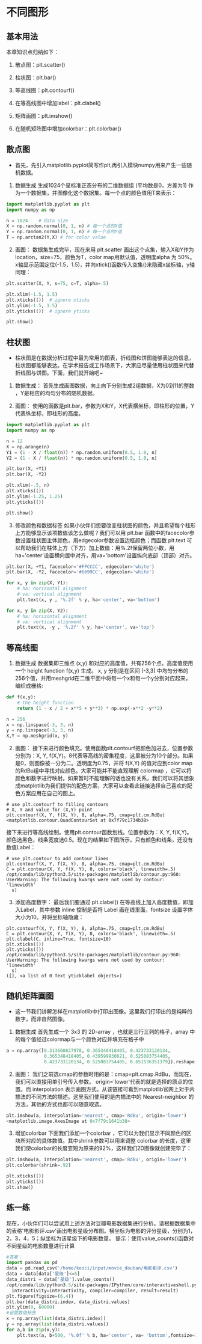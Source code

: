 # 不同图形

## 基本用法
本章知识点归纳如下：

1. 散点图：plt.scatter()

2. 柱状图：plt.bar()

3. 等高线图：plt.contourf()

4. 在等高线图中增加label：plt.clabel()

5. 矩阵画图：plt.imshow()

6. 在随机矩阵图中增加colorbar：plt.colorbar()

## 散点图

* 首先，先引入matplotlib.pyplot简写作plt,再引入模块numpy用来产生一些随机数据。

1. 数据生成
生成1024个呈标准正态分布的二维数据组 (平均数是0，方差为1) 作为一个数据集，并图像化这个数据集。每一个点的颜色值用T来表示：
```py
import matplotlib.pyplot as plt
import numpy as np

n = 1024    # data size
X = np.random.normal(0, 1, n) # 每一个点的X值
Y = np.random.normal(0, 1, n) # 每一个点的Y值
T = np.arctan2(Y,X) # for color value
```
2. 画图：
数据集生成完毕，现在来用 plt.scatter 画出这个点集，输入X和Y作为location，size=75，颜色为T，color map用默认值，透明度alpha 为 50%。 x轴显示范围定位(-1.5，1.5)，并向xtick()函数传入空集()来隐藏x坐标轴，y轴同理：
```py
plt.scatter(X, Y, s=75, c=T, alpha=.5)

plt.xlim(-1.5, 1.5)
plt.xticks(())  # ignore xticks
plt.ylim(-1.5, 1.5)
plt.yticks(())  # ignore yticks

plt.show()
```

## 柱状图
* 柱状图是在数据分析过程中最为常用的图表，折线图和饼图能够表达的信息，柱状图都能够表达。在学术报告或工作场景下，大家应尽量使用柱状图来代替折线图与饼图。下面，我们就开始吧~

1. 数据生成：
首先生成画图数据，向上向下分别生成2组数据，X为0到11的整数 ，Y是相应的均匀分布的随机数据。

2. 画图：
使用的函数是plt.bar，参数为X和Y，X代表横坐标，即柱形的位置，Y代表纵坐标，即柱形的高度。
```py
import matplotlib.pyplot as plt
import numpy as np

n = 12
X = np.arange(n)
Y1 = (1 - X / float(n)) * np.random.uniform(0.5, 1.0, n)
Y2 = (1 - X / float(n)) * np.random.uniform(0.5, 1.0, n)

plt.bar(X, +Y1)
plt.bar(X, -Y2)

plt.xlim(-.5, n)
plt.xticks(())
plt.ylim(-1.25, 1.25)
plt.yticks(())

plt.show()
```
3. 修改颜色和数据标签
如果小伙伴们想要改变柱状图的颜色，并且希望每个柱形上方能够显示该项数值该怎么做呢？我们可以用 plt.bar 函数中的facecolor参数设置柱状图主体颜色，用edgecolor参数设置边框颜色；而函数 plt.text 可以帮助我们在柱体上方（下方）加上数值：用%.2f保留两位小数，用ha='center'设置横向居中对齐，用va='bottom'设置纵向底部（顶部）对齐。
```py
plt.bar(X, +Y1, facecolor='#FFCCCC', edgecolor='white')
plt.bar(X, -Y2, facecolor='#6699CC', edgecolor='white')

for x, y in zip(X, Y1):
    # ha: horizontal alignment
    # va: vertical alignment
    plt.text(x, y , '%.2f' % y, ha='center', va='bottom')

for x, y in zip(X, Y2):
    # ha: horizontal alignment
    # va: vertical alignment
    plt.text(x, -y , '%.2f' % y, ha='center', va='top')
```
## 等高线图
1. 数据生成
数据集即三维点 (x,y) 和对应的高度值，共有256个点。高度值使用一个 height function f(x,y) 生成。 x, y 分别是在区间 [-3,3] 中均匀分布的256个值，并用meshgrid在二维平面中将每一个x和每一个y分别对应起来，编织成栅格:
```py
def f(x,y):
    # the height function
    return (1 - x / 2 + x**5 + y**3) * np.exp(-x**2 -y**2)

n = 256
x = np.linspace(-3, 3, n)
y = np.linspace(-3, 3, n)
X,Y = np.meshgrid(x, y)
```
2. 画图：
接下来进行颜色填充。使用函数plt.contourf把颜色加进去，位置参数分别为：X, Y, f(X,Y)。8代表等高线的密集程度，这里被分为10个部分。如果是0，则图像被一分为二。透明度为0.75，并将 f(X,Y) 的值对应到color map的RdBu组中寻找对应颜色。大家可能并不能直观理解 colormap ，它可以将颜色和数字进行映射。如果暂时不能理解的话也没有关系，我们可以将其想象成matplotlib为我们提供的配色方案，大家可以查看此链接选择自己喜欢的配色方案应用在自己的图上。
```
# use plt.contourf to filling contours
# X, Y and value for (X,Y) point
plt.contourf(X, Y, f(X, Y), 8, alpha=.75, cmap=plt.cm.RdBu)
<matplotlib.contour.QuadContourSet at 0x7f79c1734b38>
```
接下来进行等高线绘制。使用plt.contour函数划线。位置参数为：X, Y, f(X,Y)。颜色选黑色，线条宽度选0.5。现在的结果如下图所示，只有颜色和线条，还没有数值Label：
```
# use plt.contour to add contour lines
plt.contourf(X, Y, f(X, Y), 8, alpha=.75, cmap=plt.cm.RdBu)
C = plt.contour(X, Y, f(X, Y), 8, colors='black', linewidth=.5)
/opt/conda/lib/python3.5/site-packages/matplotlib/contour.py:960: UserWarning: The following kwargs were not used by contour: 'linewidth'
  s)
```
3. 添加高度数字：
最后我们要通过 plt.clabel() 在等高线上加入高度数值，即加入Label，其中参数 inline 控制是否将 Label 画在线里面，fontsize 设置字体大小为10。并将坐标轴隐藏：
```
plt.contourf(X, Y, f(X, Y), 8, alpha=.75, cmap=plt.cm.RdBu)
C = plt.contour(X, Y, f(X, Y), 8, colors='black', linewidth=.5)
plt.clabel(C, inline=True, fontsize=10)
plt.xticks(())
plt.yticks(())
/opt/conda/lib/python3.5/site-packages/matplotlib/contour.py:960: UserWarning: The following kwargs were not used by contour: 'linewidth'
  s)
([], <a list of 0 Text yticklabel objects>)
```

## 随机矩阵画图
* 这一节我们讲解怎样在matplotlib中打印出图像。这里我们打印出的是纯粹的数字，而非自然图像。

1. 数据生成
首先生成一个 3x3 的 2D-array ，也就是三行三列的格子，array 中的每个值经过colormap与一个颜色对应并填充在格子中
```py
a = np.array([0.313660827978, 0.365348418405, 0.423733120134,
              0.365348418405, 0.439599930621, 0.525083754405,
              0.423733120134, 0.525083754405, 0.651536351379]).reshape(3,3)
```
2. 画图：
我们之前选cmap的参数时用的是：cmap=plt.cmap.RdBu，而现在，我们可以直接用单引号传入参数。 origin='lower'代表的就是选择的原点的位置。而 interpolation 表示画图方式，从该链接可看到matplotlib官网上对于内插法的不同方法的描述。这里我们使用的是内插法中的 Nearest-neighbor 的方法，其他的方式也都可以随意取选。
```py
plt.imshow(a, interpolation='nearest', cmap='RdBu', origin='lower')
<matplotlib.image.AxesImage at 0x7f79c1641b38>
```
3. 增加colorbar
下面我们添加一个colorbar ，它可以为我们显示不同颜色的区块所对应的具体数值。其中shrink参数可以用来调整 colorbar 的长度，这里我们使colorbar的长度变短为原来的92%，这样我们2D图像就创建完毕了：
```py
plt.imshow(a, interpolation='nearest', cmap='RdBu', origin='lower')
plt.colorbar(shrink=.92)

plt.xticks(())
plt.yticks(())
plt.show()
```
## 练一练
现在，小伙伴们可以尝试用上述方法对豆瓣电影数据集进行分析。请根据数据集中的表格'电影影评.csv'画出电影星级分布图。横坐标为电影的评分星级，分别为1，2，3，4，5；纵坐标为该星级下的电影数量。 提示：使用value_counts()函数对不同星级的电影数量进行计算
```py
#答案：
import pandas as pd
data = pd.read_csv('/home/kesci/input/movie_douban/电影影评.csv')
data = data[data['星级']<=5]
data_distri = data['星级'].value_counts()
/opt/conda/lib/python3.5/site-packages/IPython/core/interactiveshell.py:2785: DtypeWarning: Columns (12,13,14,15,16,17,18,19,20,21,22,23,24,25,28,33,36) have mixed types. Specify dtype option on import or set low_memory=False.
  interactivity=interactivity, compiler=compiler, result=result)
plt.figure(figsize=(6,4))
plt.bar(data_distri.index, data_distri.values)
plt.ylim(0, 60000)
#设置数值标签
x = np.array(list(data_distri.index))
y = np.array(list(data_distri.values))
for a,b in zip(x,y):
    plt.text(a, b+500, '%.0f' % b, ha='center', va= 'bottom',fontsize=10)
```